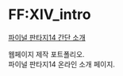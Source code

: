 # FF:XIV_intro

[파이널 판타지14 간단 소개](https://seidn.github.io/Portfolio_01/)  
  
웹페이지 제작 포트폴리오.  
파이널 판타지14 온라인 소개 페이지.
